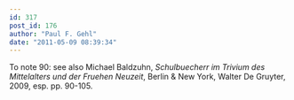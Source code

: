 ```yaml
---
id: 317
post_id: 176
author: "Paul F. Gehl"
date: "2011-05-09 08:39:34"
---
```

To note 90: see also Michael Baldzuhn, *Schulbuecherr im Trivium des Mittelalters und der Fruehen Neuzeit*, Berlin & New York, Walter De Gruyter, 2009, esp. pp. 90-105.
